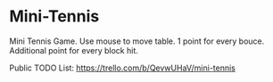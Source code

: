 # Mini-Tennis
Mini Tennis Game. Use mouse to move table. 1 point for every bouce. Additional point for every block hit.

Public TODO List: https://trello.com/b/QevwUHaV/mini-tennis

